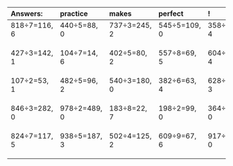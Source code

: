 | Answers: | practice | makes | perfect | ! |
| :--- | :--- | :--- | :--- | :--- |
| 818÷7=116, 6 | 440÷5=88, 0 | 737÷3=245, 2 | 545÷5=109, 0 | 358÷6=59, 4 | 
|   |   |   |   |   | 
|   |   |   |   |   | 
|   |   |   |   |   | 
| 427÷3=142, 1 | 104÷7=14, 6 | 402÷5=80, 2 | 557÷8=69, 5 | 604÷8=75, 4 | 
|   |   |   |   |   | 
|   |   |   |   |   | 
|   |   |   |   |   | 
| 107÷2=53, 1 | 482÷5=96, 2 | 540÷3=180, 0 | 382÷6=63, 4 | 628÷5=125, 3 | 
|   |   |   |   |   | 
|   |   |   |   |   | 
|   |   |   |   |   | 
| 846÷3=282, 0 | 978÷2=489, 0 | 183÷8=22, 7 | 198÷2=99, 0 | 364÷7=52, 0 | 
|   |   |   |   |   | 
|   |   |   |   |   | 
|   |   |   |   |   | 
| 824÷7=117, 5 | 938÷5=187, 3 | 502÷4=125, 2 | 609÷9=67, 6 | 917÷7=131, 0 | 
|   |   |   |   |   | 
|   |   |   |   |   | 
|   |   |   |   |   | 
